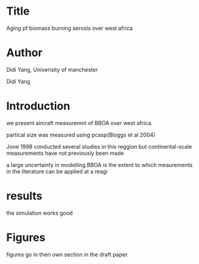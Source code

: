 # Title
Aging pf biomass burning aerosls over west africa

# Author
Didi Yang, Univerisity of manchester 

Didi Yang


# Introduction 
we present aircraft measuremnt of BBOA over west africa.

partical size was measured using pcasp(Bloggs et al 2004)

Jone 1998 conducted several studies in this reggion
but continental-scale measurements have not previously been made

a large uncertainty in modelling BBOA is the extent to which meaurements in the literature can be applied at a
reagi

# results

the simulation works good
# Figures
figures go in theri own section in the draft paper.

